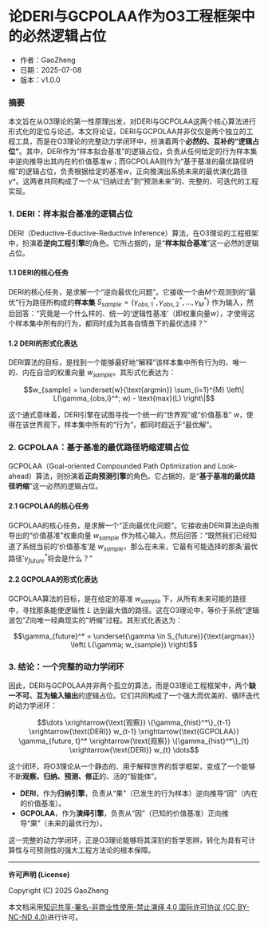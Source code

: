 # **论DERI与GCPOLAA作为O3工程框架中的必然逻辑占位**

- 作者：GaoZheng
- 日期：2025-07-08
- 版本：v1.0.0

### 摘要

本文旨在从O3理论的第一性原理出发，对DERI与GCPOLAA这两个核心算法进行形式化的定位与论述。本文将论证，DERI与GCPOLAA并非仅仅是两个独立的工程工具，而是在O3理论的完整动力学闭环中，扮演着两个**必然的、互补的“逻辑占位”**。其中，DERI作为“样本拟合基准”的逻辑占位，负责从任何给定的行为样本集中逆向推导出其内在的价值基准$w$；而GCPOLAA则作为“基于基准的最优路径坍缩”的逻辑占位，负责根据给定的基准$w$，正向推演出系统未来的最优演化路径$γ*$。这两者共同构成了一个从“归纳过去”到“预测未来”的、完整的、可迭代的工程实现。

### 1. DERI：样本拟合基准的逻辑占位

DERI（Deductive-Eductive-Reductive Inference）算法，在O3理论的工程框架中，扮演着**逆向工程引擎**的角色。它所占据的，是“**样本拟合基准**”这一必然的逻辑占位。

#### 1.1 DERI的核心任务

DERI的核心任务，是求解一个“逆向最优化问题”。它接收一个由$M$个观测到的“最优”行为路径所构成的**样本集** $S_{sample} = \{\gamma_{obs,1}^*, \gamma_{obs,2}^*, \dots, \gamma_{M}^*\}$ 作为输入，然后回答：“究竟是一个什么样的、统一的‘逻辑性基准’（即权重向量$w$），才使得这个样本集中所有的行为，都同时成为其各自情景下的最优选择？”

#### 1.2 DERI的形式化表达

DERI算法的目标，是找到一个能够最好地“解释”该样本集中所有行为的、唯一的、内在自洽的权重向量 $w_{sample}$。其形式化表达为：

$$w_{sample} = \underset{w}{\text{argmin}} \sum_{i=1}^{M} \left\| L(\gamma_{obs,i}^*; w) - \text{max}(L) \right\|$$

这个通式意味着，DERI引擎在试图寻找一个统一的“世界观”或“价值基准” $w$，使得在该世界观下，样本集中所有的“行为”，都同时趋近于“最优解”。

### 2. GCPOLAA：基于基准的最优路径坍缩逻辑占位

GCPOLAA（Goal-oriented Compounded Path Optimization and Look-ahead）算法，则扮演着**正向预测引擎**的角色。它占据的，是“**基于基准的最优路径坍缩**”这一必然的逻辑占位。

#### 2.1 GCPOLAA的核心任务

GCPOLAA的核心任务，是求解一个“正向最优化问题”。它接收由DERI算法逆向推导出的“价值基准”权重向量 $w_{sample}$ 作为核心输入，然后回答：“既然我们已经知道了系统当前的‘价值基准’是 $w_{sample}$，那么在未来，它最有可能选择的那条‘最优路径’$γ_{future}^*$将会是什么？”

#### 2.2 GCPOLAA的形式化表达

GCPOLAA算法的目标，是在给定的基准 $w_{sample}$ 下，从所有未来可能的路径中，寻找那条能使逻辑性 $L$ 达到最大值的路径。这在O3理论中，等价于系统“逻辑波包”$Z$向唯一经典现实的“坍缩”过程。其形式化表达为：

$$\gamma_{future}^* = \underset{\gamma \in S_{future}}{\text{argmax}} \left( L(\gamma; w_{sample}) \right)$$

### 3. 结论：一个完整的动力学闭环

因此，DERI与GCPOLAA并非两个孤立的算法，而是O3理论工程框架中，两个**缺一不可、互为输入输出**的逻辑占位。它们共同构成了一个强大而优美的、循环迭代的动力学闭环：

$$\dots \xrightarrow{\text{观察}} \{\gamma_{hist}^*\}_{t-1} \xrightarrow{\text{DERI}} w_{t-1} \xrightarrow{\text{GCPOLAA}} \gamma_{future, t}^* \xrightarrow{\text{观察}} \{\gamma_{hist}^*\}_{t} \xrightarrow{\text{DERI}} w_{t} \dots$$

这个闭环，将O3理论从一个静态的、用于解释世界的哲学框架，变成了一个能够不断**观察、归纳、预测、修正**的、活的“智能体”。

* **DERI**，作为**归纳引擎**，负责从“果”（已发生的行为样本）逆向推导“因”（内在的价值基准）。
* **GCPOLAA**，作为**演绎引擎**，负责从“因”（已知的价值基准）正向推导“果”（未来的最优行为）。

这一完整的动力学闭环，正是O3理论能够将其深刻的哲学思辨，转化为具有可计算性与可预测性的强大工程方法论的根本保障。

---

**许可声明 (License)**

Copyright (C) 2025 GaoZheng 

本文档采用[知识共享-署名-非商业性使用-禁止演绎 4.0 国际许可协议 (CC BY-NC-ND 4.0)](https://creativecommons.org/licenses/by-nc-nd/4.0/deed.zh-Hans)进行许可。
